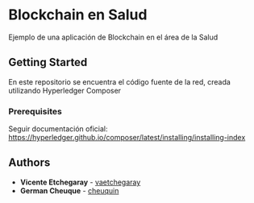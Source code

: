 # Blockchain en Salud

Ejemplo de una aplicación de Blockchain en el área de la Salud

## Getting Started

En este repositorio se encuentra el código fuente de la red, creada utilizando
Hyperledger Composer

### Prerequisites

Seguir documentación oficial: https://hyperledger.github.io/composer/latest/installing/installing-index

## Authors

* **Vicente Etchegaray** - [vaetchegaray](https://github.com/vaetchegaray)
* **German Cheuque** - [cheuquin](https://github.com/cheuquin)
